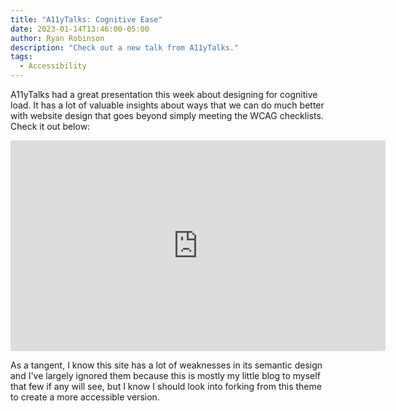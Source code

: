 ```yaml
---
title: "A11yTalks: Cognitive Ease"
date: 2023-01-14T13:46:00-05:00
author: Ryan Robinson
description: "Check out a new talk from A11yTalks."
tags:
  - Accessibility
---
```


A11yTalks had a great presentation this week about designing for cognitive load. It has a lot of valuable insights about ways that we can do much better with website design that goes beyond simply meeting the WCAG checklists. Check it out below:

<iframe allow="accelerometer; autoplay; clipboard-write; encrypted-media; gyroscope; picture-in-picture" allowfullscreen="" frameborder="0" height="337" loading="lazy" src="https://www.youtube.com/embed/BXeixHLjZwM" title="A11yTalks video: Designing for Cognitive Ease" width="600"></iframe>

As a tangent, I know this site has a lot of weaknesses in its semantic design and I've largely ignored them because this is mostly my little blog to myself that few if any will see, but I know I should look into forking from this theme to create a more accessible version.
